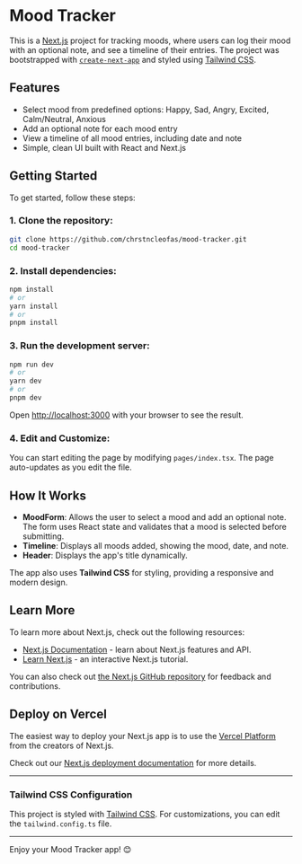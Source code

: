 
# Mood Tracker

This is a [Next.js](https://nextjs.org) project for tracking moods, where users can log their mood with an optional note, and see a timeline of their entries. The project was bootstrapped with [`create-next-app`](https://nextjs.org/docs/pages/api-reference/create-next-app) and styled using [Tailwind CSS](https://tailwindcss.com/).

## Features

- Select mood from predefined options: Happy, Sad, Angry, Excited, Calm/Neutral, Anxious
- Add an optional note for each mood entry
- View a timeline of all mood entries, including date and note
- Simple, clean UI built with React and Next.js

## Getting Started

To get started, follow these steps:

### 1. Clone the repository:

```bash
git clone https://github.com/chrstncleofas/mood-tracker.git
cd mood-tracker
```

### 2. Install dependencies:

```bash
npm install
# or
yarn install
# or
pnpm install
```

### 3. Run the development server:

```bash
npm run dev
# or
yarn dev
# or
pnpm dev
```

Open [http://localhost:3000](http://localhost:3000) with your browser to see the result.

### 4. Edit and Customize:
You can start editing the page by modifying `pages/index.tsx`. The page auto-updates as you edit the file.

## How It Works

- **MoodForm**: Allows the user to select a mood and add an optional note. The form uses React state and validates that a mood is selected before submitting.
- **Timeline**: Displays all moods added, showing the mood, date, and note.
- **Header**: Displays the app's title dynamically.

The app also uses **Tailwind CSS** for styling, providing a responsive and modern design.

## Learn More

To learn more about Next.js, check out the following resources:

- [Next.js Documentation](https://nextjs.org/docs) - learn about Next.js features and API.
- [Learn Next.js](https://nextjs.org/learn-pages-router) - an interactive Next.js tutorial.

You can also check out [the Next.js GitHub repository](https://github.com/vercel/next.js) for feedback and contributions.

## Deploy on Vercel

The easiest way to deploy your Next.js app is to use the [Vercel Platform](https://vercel.com/new?utm_medium=default-template&filter=next.js&utm_source=create-next-app&utm_campaign=create-next-app-readme) from the creators of Next.js.

Check out our [Next.js deployment documentation](https://nextjs.org/docs/pages/building-your-application/deploying) for more details.

---

### Tailwind CSS Configuration

This project is styled with [Tailwind CSS](https://tailwindcss.com/). For customizations, you can edit the `tailwind.config.ts` file.

---

Enjoy your Mood Tracker app! 😊

